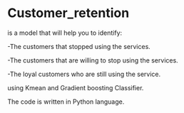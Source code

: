 # Customer_retention
is a model that will help you to identify:

-The customers that stopped using the services.

-The customers that are willing to stop using the services.

-The loyal customers who are still using the service.

using Kmean and Gradient boosting Classifier.


The code is written in Python language.


